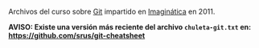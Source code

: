 Archivos del curso sobre [Git](http://git-scm.com/) impartido en [Imaginática](http://imaginatica.org/) en 2011.

**AVISO: Existe una versión más reciente del archivo `chuleta-git.txt` en: https://github.com/srus/git-cheatsheet**
